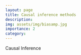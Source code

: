 ```yaml
---
layout: page
title: Causal inference methods
description:
img: assets/img/biasamp.jpg
importance: 2
category:
---
```


Causal Inference
